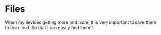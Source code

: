 # Files

When my devices getting more and more, it is very important to save them to the cloud. So that I can easily find them!!